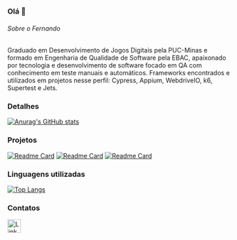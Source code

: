 ### Olá 👋


###### Sobre o Fernando
Graduado em Desenvolvimento de Jogos Digitais pela PUC-Minas e formado em Engenharia de Qualidade de Software pela EBAC, apaixonado por tecnologia e desenvolvimento de software focado em QA com conhecimento em teste manuais e automáticos.
Frameworks encontrados e utilizados em projetos nesse perfil: Cypress, Appium, WebdriveIO, k6, Supertest e Jets.
### Detalhes

[![Anurag's GitHub stats](https://github-readme-stats.vercel.app/api?username=FernandoFelberque&show_icons=true&theme=dark)](https://github.com/anuraghazra/github-readme-stats)

### Projetos

[![Readme Card](https://github-readme-stats.vercel.app/api/pin/?username=FernandoFelberque&repo=TCC-EBAC-QE_API-UI&theme=dark)](https://github.com/anuraghazra/github-readme-stats)
[![Readme Card](https://github-readme-stats.vercel.app/api/pin/?username=FernandoFelberque&repo=TCC-EBAC-QE_MOBILE&theme=dark)](https://github.com/anuraghazra/github-readme-stats)
[![Readme Card](https://github-readme-stats.vercel.app/api/pin/?username=FernandoFelberque&repo=TCC-EBAC-QE_PERFORMANCE&theme=dark)](https://github.com/anuraghazra/github-readme-stats)

### Linguagens utilizadas

[![Top Langs](https://github-readme-stats.vercel.app/api/top-langs/?username=FernandoFelberque&layout=compact&theme=dark)](https://github.com/anuraghazra/github-readme-stats)


### Contatos

[<img src='https://img.shields.io/badge/LinkedIn-0077B5?style=for-the-badge&logo=linkedin&logoColor=white' alt='Linkedin' height='30'>](https://www.linkedin.com/in/fernando-felberque/)
